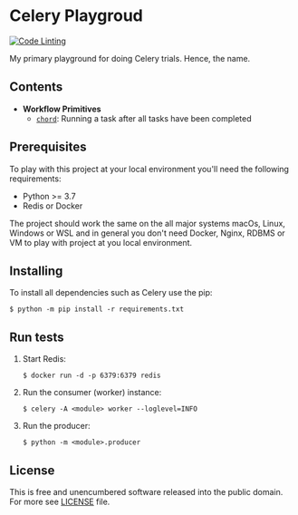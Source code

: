 # Celery Playgroud

[![Code Linting][actions-badge]][actions link]

My primary playground for doing Celery trials. Hence, the name.


## Contents

- **Workflow Primitives**
  - [`chord`][workflow]: Running a task after all tasks have been completed

## Prerequisites

To play with this project at your local environment you'll need the following
requirements:

- Python >= 3.7
- Redis or Docker

The project should work the same on the all major systems macOs, Linux,
Windows or WSL and in general you don't need Docker, Nginx, RDBMS or VM to
play with project at you local environment.

## Installing

To install all dependencies such as Celery use the pip:

```
$ python -m pip install -r requirements.txt
```

## Run tests

1. Start Redis:
   ```
   $ docker run -d -p 6379:6379 redis
   ```

2. Run the consumer (worker) instance:
   ```
   $ celery -A <module> worker --loglevel=INFO
   ```

3. Run the producer:
   ```
   $ python -m <module>.producer
   ```

## License

This is free and unencumbered software released into the public domain.
For more see [LICENSE](./LICENSE) file.

[actions link]: https://github.com/sergeyklay/celerypg/actions
[actions-badge]: https://github.com/sergeyklay/celerypg/workflows/cs/badge.svg
[workflow]: https://github.com/sergeyklay/celerypg/tree/master/workflow
